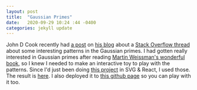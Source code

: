 ```yaml
---
layout: post
title:  "Gaussian Primes"
date:   2020-09-29 10:24 :44 -0400
categories: jekyll update
---
```

John D Cook recently had [a post](https://www.johndcook.com/blog/2020/09/24/gaussian_integer_walk/)
on [his blog](https://www.johndcook.com/blog/) about a [Stack Overflow thread](https://mathoverflow.net/questions/91423/gaussian-prime-spirals)
about some interesting patterns in the Gaussian primes. I had gotten really interested in Gaussian
primes after reading [Martin Weissman's wonderful book](http://illustratedtheoryofnumbers.com/), so
I knew I needed to make an interactive toy to play with the patterns. Since I'd just been doing
[this project](https://rustytriangles.github.io/jekyll/update/2020/09/22/tile_explorer.html) in
SVG & React, I used those. The result is [here](https://github.com/rustytriangles/gaussian_primes). I also
deployed it to [this github page](https://rustytriangles.github.io/gaussian_primes/) so you can play with it too.

